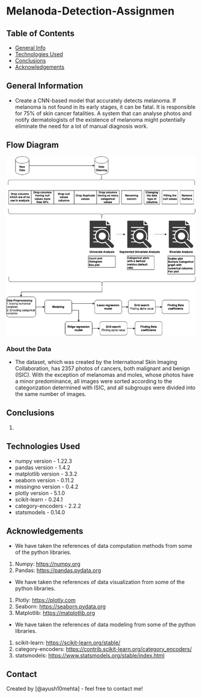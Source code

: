 # Melanoda-Detection-Assignmen

## Table of Contents
* [General Info](#general-information)
* [Technologies Used](#technologies-used)
* [Conclusions](#conclusions)
* [Acknowledgements](#acknowledgements)

<!-- You can include any other section that is pertinent to your problem -->

## General Information
- Create a CNN-based model that accurately detects melanoma. If melanoma is not found in its early stages, it can be fatal. It is responsible for 75% of skin cancer fatalities. A system that can analyse photos and notify dermatologists of the existence of melanoma might potentially eliminate the need for a lot of manual diagnosis work.

## Flow Diagram
![Flow chart](https://github.com/ayush10mehta/Advance-Linear-Regression-Assignment/blob/main/Flow.png?raw=true)

### About the Data
- The dataset, which was created by the International Skin Imaging Collaboration, has 2357 photos of cancers, both malignant and benign (ISIC). With the exception of melanomas and moles, whose photos have a minor predominance, all images were sorted according to the categorization determined with ISIC, and all subgroups were divided into the same number of images.


## Conclusions
1. 
 

## Technologies Used
- numpy version - 1.22.3
- pandas version - 1.4.2
- matplotlib version - 3.3.2
- seaborn version - 0.11.2
- missingno version - 0.4.2
- plotly version - 5.1.0
- scikit-learn - 0.24.1
- category-encoders - 2.2.2
- statsmodels - 0.14.0

## Acknowledgements
- We have taken the references of data computation methods from some of the python libraries.
1. Numpy: https://numpy.org
2. Pandas: https://pandas.pydata.org
- We have taken the references of data visualization from some of the python libraries.
1. Plotly: https://plotly.com
2. Seaborn: https://seaborn.pydata.org
3. Matplotlib: https://matplotlib.org
- We have taken the references of data modeling from some of the python libraries.
1. scikit-learn: https://scikit-learn.org/stable/
2. category-encoders: https://contrib.scikit-learn.org/category_encoders/
3. statsmodels: https://www.statsmodels.org/stable/index.html 


## Contact
Created by [@ayush10mehta] - feel free to contact me!


<!-- Optional -->
<!-- ## License -->
<!-- This project is open source and available under the [... License](). -->

<!-- You don't have to include all sections - just the one's relevant to your project -->
